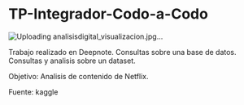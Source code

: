 # TP-Integrador-Codo-a-Codo

![Uploading analisisdigital_visualizacion.jpg…]()


Trabajo realizado en Deepnote.
Consultas sobre una base de datos.
Consultas y analisis sobre un dataset.

Objetivo: Analisis de contenido de Netflix.

Fuente: kaggle

